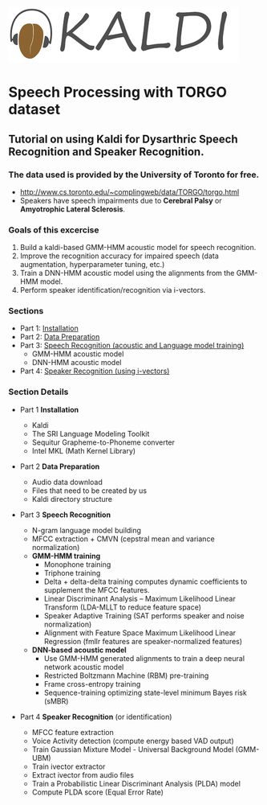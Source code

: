 ![alt text](kaldi.png "Title")
# Speech Processing with TORGO dataset
## Tutorial on using Kaldi for Dysarthric Speech Recognition and Speaker Recognition.
### The data used is provided by the University of Toronto for free. 
- http://www.cs.toronto.edu/~complingweb/data/TORGO/torgo.html
- Speakers have speech impairments due to **Cerebral Palsy** or **Amyotrophic Lateral Sclerosis**.

### Goals of this excercise 
1. Build a kaldi-based GMM-HMM acoustic model for speech recognition.
2. Improve the recognition accuracy for impaired speech (data augmentation, hyperparameter tuning, etc.) 
3. Train a DNN-HMM acoustic model using the alignments from the GMM-HMM model. 
4. Perform speaker identification/recognition via i-vectors.


### Sections
- Part 1: [Installation](https://github.com/abnerLing/TORGO-ASR/tree/main/installation)
- Part 2: [Data Preparation](https://github.com/abnerLing/TORGO-ASR/tree/main/data%20prep)
- Part 3: [Speech Recognition (acoustic and Language model training)](https://github.com/abnerLing/TORGO-ASR/tree/main/speech%20recognition)
  - GMM-HMM acoustic model
  - DNN-HMM acoustic model
- Part 4: [Speaker Recognition (using i-vectors)](https://github.com/abnerLing/TORGO-ASR/tree/main/speaker%20recognition)


### Section Details
- Part 1 **Installation**
  - Kaldi 
  - The SRI Language Modeling Toolkit
  - Sequitur Grapheme-to-Phoneme converter
  - Intel MKL (Math Kernel Library)
- Part 2 **Data Preparation**
  - Audio data download
  - Files that need to be created by us
  - Kaldi directory structure
- Part 3 **Speech Recognition**
  - N-gram language model building
  - MFCC extraction + CMVN (cepstral mean and variance normalization)
  - **GMM-HMM training**
     - Monophone training
     - Triphone training
      - Delta + delta-delta training computes dynamic coefficients to supplement the MFCC features.
      - Linear Discriminant Analysis – Maximum Likelihood Linear Transform (LDA-MLLT to reduce feature space)
      - Speaker Adaptive Training (SAT performs speaker and noise normalization) 
    - Alignment with Feature Space Maximum Likelihood Linear Regression (fmllr features are speaker-normalized features)
  - **DNN-based acoustic model**
    - Use GMM-HMM generated alignments to train a deep neural network acoustic model
    - Restricted Boltzmann Machine (RBM) pre-training
    - Frame cross-entropy training
    - Sequence-training optimizing state-level minimum Bayes risk (sMBR)
   
- Part 4 **Speaker Recognition** (or identification)
  - MFCC feature extraction
  - Voice Activity detection (compute energy based VAD output)
  - Train Gaussian Mixture Model - Universal Background Model (GMM-UBM)
  - Train ivector extractor
  - Extract ivector from audio files
  - Train a Probabilistic Linear Discriminant Analysis (PLDA) model
  - Compute PLDA score (Equal Error Rate)
